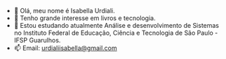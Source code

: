 
- 👋 Olá, meu nome é Isabella Urdiali.
- 👀 Tenho grande interesse em livros e tecnologia.
- 🌱 Estou estudando atualmente Análise e desenvolvimento de Sistemas no Instituto Federal de Educação, Ciência e Tecnologia de São Paulo - IFSP Guarulhos.
- 📫 Email: urdialiisabella@gmail.com

<!---
IsaUrdiali/IsaUrdiali is a ✨ special ✨ repository because its `README.md` (this file) appears on your GitHub profile.
You can click the Preview link to take a look at your changes.
--->

